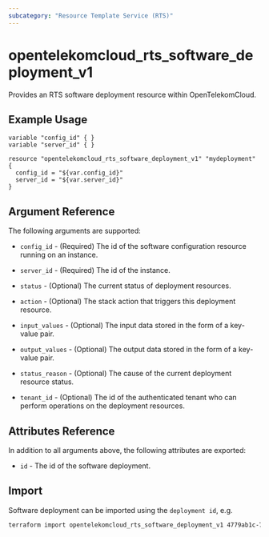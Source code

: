 ```yaml
---
subcategory: "Resource Template Service (RTS)"
---
```


# opentelekomcloud_rts_software_deployment_v1

Provides an RTS software deployment resource within OpenTelekomCloud.

## Example Usage

```hcl
variable "config_id" { }
variable "server_id" { }
 
resource "opentelekomcloud_rts_software_deployment_v1" "mydeployment" {
  config_id = "${var.config_id}"
  server_id = "${var.server_id}"
}
```

## Argument Reference

The following arguments are supported:

* `config_id` - (Required) The id of the software configuration resource running on an instance.
 
* `server_id` - (Required) The id of the instance.
 
* `status` - (Optional) The current status of deployment resources.
 
* `action` - (Optional) The stack action that triggers this deployment resource.
 
* `input_values` - (Optional) The input data stored in the form of a key-value pair.
 
* `output_values` - (Optional) The output data stored in the form of a key-value pair.
 
* `status_reason` - (Optional) The cause of the current deployment resource status.
 
* `tenant_id` - (Optional) The id of the authenticated tenant who can perform operations on the deployment resources.

## Attributes Reference

In addition to all arguments above, the following attributes are exported:

* `id` - The id of the software deployment.

## Import

Software deployment can be imported using the `deployment id`, e.g.

```sh
terraform import opentelekomcloud_rts_software_deployment_v1 4779ab1c-7c1a-44b1-a02e-93dfc361b32d
```
